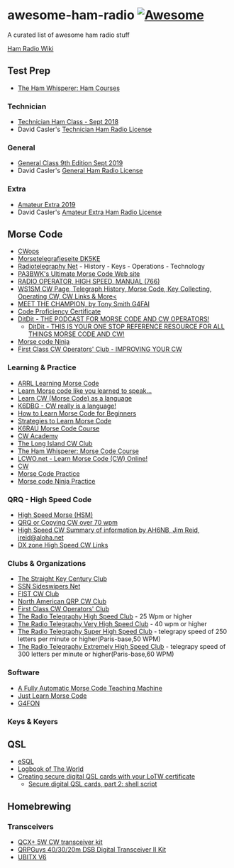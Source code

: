 # awesome-ham-radio [![Awesome](https://awesome.re/badge.svg)](https://awesome.re)
A curated list of awesome ham radio stuff

[Ham Radio Wiki](https://ham-radio.fandom.com/wiki/Ham_Radio_Wiki)

## Test Prep

* [The Ham Whisperer: Ham Courses](http://www.hamwhisperer.com/p/ham-courses.html)


### Technician

* [Technician Ham Class - Sept 2018](https://www.youtube.com/playlist?list=PLZ_9BZQ8gpzjSuF-nExJHAXhzrf_NnYfH)
* David Casler's [Technician Ham Radio License](https://www.youtube.com/playlist?list=PL07A7D1C9D7BF7F48)

### General

* [General Class 9th Edition Sept 2019](https://www.youtube.com/playlist?list=PLZ_9BZQ8gpziLtp4t55A9G6k2s4faOBcK)
* David Casler's [General Ham Radio License](https://www.youtube.com/playlist?list=PL0R9jy9LZw_35KimLiSIOH0YdNtCeYcRe)

### Extra

* [Amateur Extra 2019](https://www.youtube.com/playlist?list=PLZ_9BZQ8gpzjFPHhqSCORMKYS0YEos16I)
* David Casler's [Amateur Extra Ham Radio License](https://www.youtube.com/playlist?list=PL0R9jy9LZw_3CHCH-5A8faeIA-H3e4ZNC)

## Morse Code

* [CWops](https://cwops.org/)
* [Morsetelegrafieseite DK5KE](https://www.qsl.net/dk5ke/)
* [Radiotelegraphy Net](http://www.radiotelegraphy.net/) - History - Keys - Operations - Technology
* [PA3BWK's Ultimate Morse Code Web site](http://morsecode.nl/)
* [RADIO OPERATOR, HIGH SPEED, MANUAL (766)](https://militaryyearbookproject.com/references/old-mos-codes/wwii-era/army-wwii-codes/communications/radio-operator-high-speed-manual-766)
* [WS1SM CW Page, Telegraph History, Morse Code, Key Collecting, Operating CW, CW Links & More<](http://www.ws1sm.com/CW-Page.html)
* [MEET THE CHAMPION, by Tony Smith G4FAI](http://www.telegraph-office.com/pages/turner.html)
* [Code Proficiency Certificate](http://www.arrl.org/code-proficiency-certificate)
* [DitDit - THE PODCAST FOR MORSE CODE AND CW OPERATORS!](https://www.ditdit.fm/)
   * [DitDit - THIS IS YOUR ONE STOP REFERENCE RESOURCE FOR ALL THINGS MORSE CODE AND CW!](https://www.ditdit.fm/resources)
* [Morse code Ninja](https://morsecode.ninja/)
* [First Class CW Operators' Club - IMPROVING YOUR CW](https://g4foc.org/Improving-Your-CW)

### Learning & Practice

* [ARRL Learning Morse Code](http://www.arrl.org/learning-morse-code)
* [Learn Morse code like you learned to speak…](https://morsedx.com/)
* [Learn CW (Morse Code) as a language](https://w6rec.com/learn-morse-code/)
* [K6DBG - CW really is a language!](http://cw.dimebank.com/cak/k6dbg/k6dbg_cw.html)
* [How to Learn Morse Code for Beginners](https://www.dxzone.com/morse-code-learn-guide/)
* [Strategies to Learn Morse Code](https://www.thoughtco.com/how-to-learn-morse-code-4158345)
* [K6RAU Morse Code Course](https://www.podomatic.com/podcasts/k6rau)
* [CW Academy](https://cwops.org/cw-academy/)
* [The Long Island CW Club](https://longislandcwclub.org/)
* [The Ham Whisperer: Morse Code Course](http://www.hamwhisperer.com/p/morse-code-course.html)
* [LCWO.net - Learn Morse Code (CW) Online!](https://lcwo.net/)
* [CW](https://www.qsl.net/n4nss/cw.htm)
* [Morse Code Practice](http://aa9pw.com/morsecode/)
* [Morse code Ninja Practice](https://morsecode.ninja/practice/index.html)

### QRQ - High Speed Code

* [High Speed Morse (HSM) ](https://www.eham.net/article/41222)
* [QRQ or Copying CW over 70 wpm](https://sites.google.com/site/tomw4bqf/copyingcwover70wpm)
* [High Speed CW Summary of information by AH6NB, Jim Reid, jreid@aloha.net](https://www.qth.com/ka9fox/high_speed_cw.txt)
* [DX zone High Speed CW Links](https://www.dxzone.com/catalog/Operating_Modes/Morse_code/High_Speed_CW/)

### Clubs & Organizations

* [The Straight Key Century Club](http://www.skccgroup.com/)
* [SSN Sideswipers Net](http://www.sideswipernet.org/)
* [FIST CW Club](http://www.fists.org/)
* [North American QRP CW Club](http://naqcc.info/)
* [First Class CW Operators' Club](https://g4foc.org/)
* [The Radio Telegraphy High Speed Club](http://morsecode.nl/hsc%20club.html) - 25 Wpm or higher
* [The Radio Telegraphy Very High Speed Club](http://morsecode.nl/vhsc%20club.html) - 40 wpm or higher
* [The Radio Telegraphy Super High Speed Club](http://morsecode.nl/shsc%20club.html) -  telegrapy speed of 250 letters
per minute or higher(Paris-base,50 WPM)
* [The Radio Telegraphy Extremely High Speed Club](http://morsecode.nl/ehsc%20club.html) - telegrapy speed of 300 letters
per minute or higher(Paris-base,60 WPM)

### Software

* [A Fully Automatic Morse Code Teaching Machine](http://c2.com/morse/)
* [Just Learn Morse Code](http://www.justlearnmorsecode.com/)
* [G4FON](http://www.g4fon.net/)

### Keys & Keyers




## QSL

* [eSQL](https://www.eqsl.cc/qslcard/Index.cfm)
* [Logbook of The World](http://www.arrl.org/logbook-of-the-world)
* [Creating secure digital QSL cards with your LoTW certificate](https://scruss.com/blog/2011/10/09/creating-secure-digital-qsl-cards-with-your-lotw-certificate/)
    * [Secure digital QSL cards, part 2: shell script](https://scruss.com/blog/2011/10/15/secure-digital-qsl-cards-part-2-shell-script/)
 

## Homebrewing

### Transceivers

* [QCX+ 5W CW transceiver kit](https://www.qrp-labs.com/qcxp.html)
* [QRPGuys 40/30/20m DSB Digital Transceiver II Kit](https://qrpguys.com/qrpguys-dsb-digital-transceiver2)
* [UBITX V6](https://www.hfsignals.com/index.php/ubitx-v6/)
